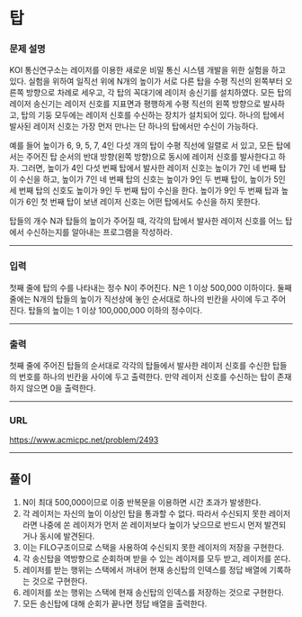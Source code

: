 # 탑

### 문제 설명

KOI 통신연구소는 레이저를 이용한 새로운 비밀 통신 시스템 개발을 위한 실험을 하고 있다. 실험을 위하여 일직선 위에 N개의 높이가 서로 다른 탑을 수평 직선의 왼쪽부터 오른쪽 방향으로 차례로 세우고, 각 탑의 꼭대기에 레이저 송신기를 설치하였다. 모든 탑의 레이저 송신기는 레이저 신호를 지표면과 평행하게 수평 직선의 왼쪽 방향으로 발사하고, 탑의 기둥 모두에는 레이저 신호를 수신하는 장치가 설치되어 있다. 하나의 탑에서 발사된 레이저 신호는 가장 먼저 만나는 단 하나의 탑에서만 수신이 가능하다.

예를 들어 높이가 6, 9, 5, 7, 4인 다섯 개의 탑이 수평 직선에 일렬로 서 있고, 모든 탑에서는 주어진 탑 순서의 반대 방향(왼쪽 방향)으로 동시에 레이저 신호를 발사한다고 하자. 그러면, 높이가 4인 다섯 번째 탑에서 발사한 레이저 신호는 높이가 7인 네 번째 탑이 수신을 하고, 높이가 7인 네 번째 탑의 신호는 높이가 9인 두 번째 탑이, 높이가 5인 세 번째 탑의 신호도 높이가 9인 두 번째 탑이 수신을 한다. 높이가 9인 두 번째 탑과 높이가 6인 첫 번째 탑이 보낸 레이저 신호는 어떤 탑에서도 수신을 하지 못한다.

탑들의 개수 N과 탑들의 높이가 주어질 때, 각각의 탑에서 발사한 레이저 신호를 어느 탑에서 수신하는지를 알아내는 프로그램을 작성하라.

-----------
### 입력

첫째 줄에 탑의 수를 나타내는 정수 N이 주어진다. N은 1 이상 500,000 이하이다. 둘째 줄에는 N개의 탑들의 높이가 직선상에 놓인 순서대로 하나의 빈칸을 사이에 두고 주어진다. 탑들의 높이는 1 이상 100,000,000 이하의 정수이다.

-----------
### 출력

첫째 줄에 주어진 탑들의 순서대로 각각의 탑들에서 발사한 레이저 신호를 수신한 탑들의 번호를 하나의 빈칸을 사이에 두고 출력한다. 만약 레이저 신호를 수신하는 탑이 존재하지 않으면 0을 출력한다.

-----------
### URL

https://www.acmicpc.net/problem/2493

-----------
## 풀이
1. N이 최대 500,000이므로 이중 반복문을 이용하면 시간 초과가 발생한다.
2. 각 레이저는 자신의 높이 이상인 탑을 통과할 수 없다. 따라서 수신되지 못한 레이저라면 나중에 쏜 레이저가 먼저 쏜 레이저보다 높이가 낮으므로 반드시 먼저 발견되거나 동시에 발견된다.
3. 이는 FILO구조이므로 스택을 사용하여 수신되지 못한 레이저의 저장을 구현한다.
4. 각 송신탑을 역방향으로 순회하며 받을 수 있는 레이저를 모두 받고, 레이저를 쏜다.
5. 레이저를 받는 행위는 스택에서 꺼내어 현재 송신탑의 인덱스를 정답 배열에 기록하는 것으로 구현한다.
6. 레이저를 쏘는 행위는 스택에 현재 송신탑의 인덱스를 저장하는 것으로 구현한다.
7. 모든 송신탑에 대해 순회가 끝나면 정답 배열을 출력한다.